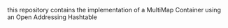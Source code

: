 this repository contains the implementation of a MultiMap Container using an Open Addressing Hashtable

